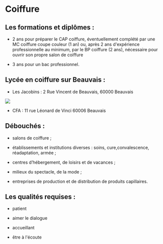 # Coiffure


## Les formations et diplômes :

* 2 ans pour préparer le CAP coiffure, éventuellement complété par une MC coiffure coupe couleur (1 an) ou, après 2 ans d'expérience
professionnelle au minimum, par le BP coiffure (2 ans), nécessaire pour ouvrir son propre salon de coiffure 

* 3 ans pour un bac professionnel.

## Lycée en coiffure sur Beauvais : 

* Les Jacobins : 2 Rue Vincent de Beauvais, 60000 Beauvais

![](http://lille.aujourdhui.fr/uploads/assets/evenements/recto_flyer/2017/09/1235256_jep-visite-commentee-du-lycee-lycee-des-jacobins-journees-du-patrimoine-2017.jpg)

* CFA : 11 rue Léonard de Vinci 60006 Beauvais

## Débouchés :

* salons de coiffure ;

* établissements et institutions diverses : soins, cure,convalescence, réadaptation, armée ;

* centres d’hébergement, de loisirs et de vacances ;

* milieux du spectacle, de la mode ;

* entreprises de production et de distribution de produits capillaires.


## Les qualités requises :

* patient

* aimer le dialogue

* accueillant

* être à l'écoute

